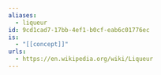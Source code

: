 ```yaml
---
aliases:
  - liqueur
id: 9cd1cad7-17bb-4ef1-b0cf-eab6c01776ec
is:
  - "[[concept]]"
urls:
  - https://en.wikipedia.org/wiki/Liqueur
---
```

